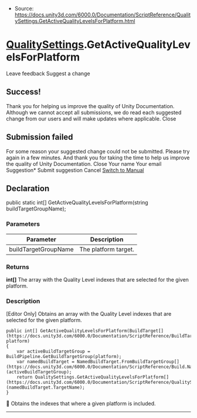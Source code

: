 * Source: https://docs.unity3d.com/6000.0/Documentation/ScriptReference/QualitySettings.GetActiveQualityLevelsForPlatform.html

#  [QualitySettings](https://docs.unity3d.com/6000.0/Documentation/ScriptReference/QualitySettings.html).GetActiveQualityLevelsForPlatform
Leave feedback
Suggest a change
## Success!
Thank you for helping us improve the quality of Unity Documentation. Although we cannot accept all submissions, we do read each suggested change from our users and will make updates where applicable.
Close
## Submission failed
For some reason your suggested change could not be submitted. Please <a>try again</a> in a few minutes. And thank you for taking the time to help us improve the quality of Unity Documentation.
Close
Your name Your email Suggestion* Submit suggestion
Cancel
[Switch to Manual](https://docs.unity3d.com/6000.0/Documentation/Manual/class-QualitySettings.html "Go to QualitySettings Component in the Manual")
## Declaration
public static int[] GetActiveQualityLevelsForPlatform(string buildTargetGroupName); 
### Parameters
Parameter | Description  
---|---  
buildTargetGroupName | The platform target.  
### Returns
**int[]** The array with the Quality Level indexes that are selected for the given platform. 
### Description
[Editor Only] Obtains an array with the Quality Level indexes that are selected for the given platform.
```
public int[] GetActiveQualityLevelsForPlatform(BuildTarget[](https://docs.unity3d.com/6000.0/Documentation/ScriptReference/BuildTarget.html) platform)
{
    var activeBuildTargetGroup = BuildPipeline.GetBuildTargetGroup(platform);
    var namedBuildTarget = NamedBuildTarget.FromBuildTargetGroup[](https://docs.unity3d.com/6000.0/Documentation/ScriptReference/Build.NamedBuildTarget.FromBuildTargetGroup.html)(activeBuildTargetGroup);
    return QualitySettings.GetActiveQualityLevelsForPlatform[](https://docs.unity3d.com/6000.0/Documentation/ScriptReference/QualitySettings.GetActiveQualityLevelsForPlatform.html)(namedBuildTarget.TargetName);
}
```

Obtains the indexes that where a given platform is included.
* * *

